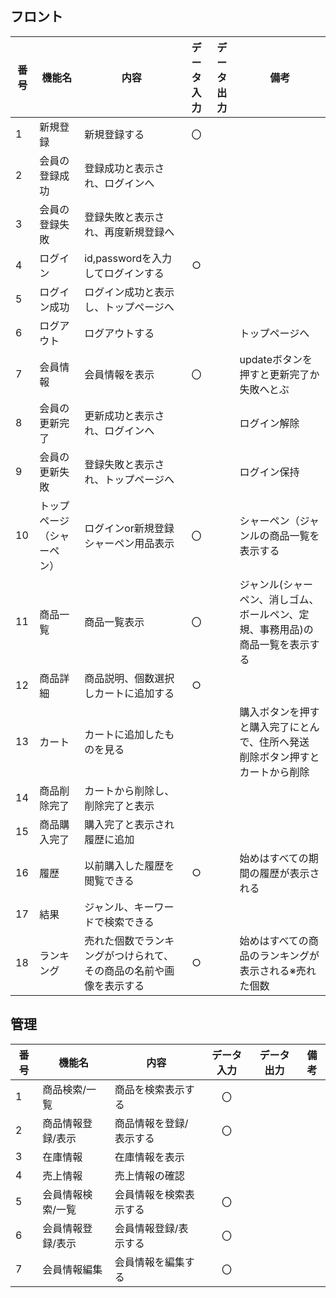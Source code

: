## フロント
|番号|機能名|内容|データ入力|データ出力|備考|
|---|---|---|:---:|:---:|---|
|1|新規登録|新規登録する|〇|||
|2|会員の登録成功|登録成功と表示され、ログインへ||||
|3|会員の登録失敗|登録失敗と表示され、再度新規登録へ||||
|4|ログイン|id,passwordを入力してログインする|○|||
|5|ログイン成功|ログイン成功と表示し、トップページへ||||
|6|ログアウト|ログアウトする|||トップページへ|
|7|会員情報|会員情報を表示|〇||updateボタンを押すと更新完了か失敗へとぶ|
|8|会員の更新完了|更新成功と表示され、ログインへ|||ログイン解除|
|9|会員の更新失敗|登録失敗と表示され、トップページへ|||ログイン保持|
|10|トップページ（シャーペン）|ログインor新規登録<br>シャーペン用品表示|〇||シャーペン（ジャンルの商品一覧を表示する|
|11|商品一覧|商品一覧表示|〇||ジャンル(シャーペン、消しゴム、ボールペン、定規、事務用品)の商品一覧を表示する|
|12|商品詳細|商品説明、個数選択しカートに追加する|○|||
|13|カート|カートに追加したものを見る|||購入ボタンを押すと購入完了にとんで、住所へ発送<br>削除ボタン押すとカートから削除|
|14|商品削除完了|カートから削除し、削除完了と表示||||
|15|商品購入完了|購入完了と表示され履歴に追加||||
|16|履歴|以前購入した履歴を閲覧できる|○||始めはすべての期間の履歴が表示される|
|17|結果|ジャンル、キーワードで検索できる||||
|18|ランキング|売れた個数でランキングがつけられて、その商品の名前や画像を表示する|○||始めはすべての商品のランキングが表示される※売れた個数|




## 管理
|番号|機能名|内容|データ入力|データ出力|備考|
|---|---|---|:---:|:---:|---|
|1|商品検索/一覧|商品を検索表示する|〇|||
|2|商品情報登録/表示|商品情報を登録/表示する|〇|||
|3|在庫情報|在庫情報を表示||||
|4|売上情報|売上情報の確認||||
|5|会員情報検索/一覧|会員情報を検索表示する|〇|||
|6|会員情報登録/表示|会員情報登録/表示する|〇|||
|7|会員情報編集|会員情報を編集する|〇|||

